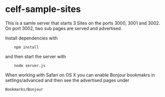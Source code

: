 # celf-sample-sites

This is a samle server that starts 3 Sites on the ports 3000, 3001 and 3002. 
On port 3002, two sub pages are served and advertised. 

Install dependencies with 

		npm install

and then start the server with

		node server.js



When working with Safari on OS X you can enable Bonjour bookmakrs in settings/advanced and then see the advertised pages under 

	Bookmarks/Bonjour

